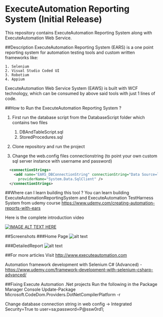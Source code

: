 # ExecuteAutomation Reporting System (Initial Release)
This repository contains ExecuteAutomation Reporting System along with ExecuteAutomation Web Service.

##Description
ExecuteAutomation Reporting System (EARS) is a one point reporting system for automation testing tools and custom written frameworks like:

    1. Selenium
    2. Visual Studio Coded UI
    3. Robotium
    4. Appium

ExecuteAutomation Web Service System (EAWS) is built with WCF technology, which can be consumed by above said tools with just 1 lines of code.

##How to Run the ExecuteAutomation Reporting System ?
1. First run the database script from the DatabaseScript folder which contains two files
    1. DBAndTableScript.sql
    2. StoredProcedures.sql

2. Clone repository and run the project 
3. Change the web.config files connectionstring (to point your own custom sql server instance with username and password)
```xml
  <connectionStrings>
    <add name="EARS_DBConnectionString" connectionString="Data Source=localhost;Initial Catalog=EARS_DB;Integrated Security=True"
      providerName="System.Data.SqlClient" />
  </connectionStrings>

```

##Where can I learn building this tool ?
You can learn building ExecuteAutomationReportingSystem and ExecuteAutomation TestHarness System from udemy course 
https://www.udemy.com/creating-automation-reports-with-ears

Here is the complete introduction video

[![IMAGE ALT TEXT HERE](https://img.youtube.com/vi/SLCbGPGfLb0/0.jpg)](https://www.youtube.com/watch?v=SLCbGPGfLb0)

##Screenshots
###Home Page
![alt text](https://github.com/executeautomation/ExecuteAutomationReportingSystem/blob/master/Images/Image1.PNG "Home Page")

###DetailedReport
![alt text](https://github.com/executeautomation/ExecuteAutomationReportingSystem/blob/master/Images/DetailedReport.png "Detailed Report")


##For more articles
Visit http://www.executeautomation.com

Automation framework development with Selenium C# (Advanced) - https://www.udemy.com/framework-development-with-selenium-csharp-advanced/

##Fixing Execute Automation .Net projects
Run the following in the Package Manager Console
Update-Package Microsoft.CodeDom.Providers.DotNetCompilerPlatform -r

Change database connection string in web config
 -> Integrated Security=True to user=sa;password=P@ssw0rd1;
